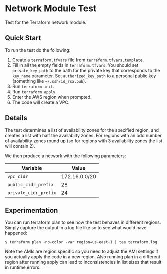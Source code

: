 # Network Module Test

Test for the Terraform network module.

## Quick Start

To run the test do the following:
1. Create a `terraform.tfvars` file from `terraform.tfvars.template`.
1. Fill in all the empty fields in `terraform.tfvars`. You should set
   `private_key_path` to the path for the private key that corresponds to the
   `key_name` parameter. Set `authorized_key_path` to a personal public key
   (something like `~/.ssh/id_rsa.pub`).
1. Run `terraform init`.
1. Run `terraform apply`.
1. Enter the AWS region when prompted.
1. The code will create a VPC.

## Details

The test determines a list of availability zones for the specified region, and
creates a list with half the availabilty zones. For regions with an odd number
of availability zones round up (so for regions with 3 availability zones the
list will contain 2).

We then produce a network with the following parameters:

| Variable | Value |
| -------- | ----- |
| `vpc_cidr` | 172.16.0.0/20 |
| `public_cidr_prefix` | 28 |
| `private_cidr_prefix` | 24 |

## Experimentation

You can run terraform plan to see how the test behaves in different regions.
Simply capture the output in a log file like so to see what would have
happened:

    $ terraform plan -no-color -var region=us-east-1 | tee terraform.log

Note the AMIs are region specific so you need to adjust the AMI settings if you
actually apply the code in a new region. Also running plan in a different
region after running apply can lead to inconsistencies in list sizes that
result in runtime errors.
